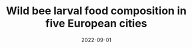 ---
title: "Wild bee larval food composition in five European cities"
collection: publications
permalink: /publication/2022-wild-bee-larval-food
date: 2022-09-01
venue: 'Ecology'
paperurl: 'https://doi.org/10.1002/ecy.3740'
citation: 'Casanelles‐Abella, J., Keller, A., Müller, S., Aleixo, C., Alés‐Orti, M., Chiron, F., ... & Moretti, M. (2022). Wild bee larval food composition in five European cities. Ecology, 103(9), e3740.'
--- 